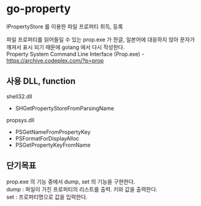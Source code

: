 # go-property
IPropertyStore 를 이용한 파일 프로퍼티 취득, 등록  
  
파일 프로퍼티를 읽어들일 수 있는 prop.exe 가 한글, 일본어에 대응하지 않아 문자가 깨져서 표시 되기 때문에 golang 에서 다시 작성한다.  
Property System Command Line Interface (Prop.exe) - https://archive.codeplex.com/?p=prop
  
사용 DLL, function  
--
shell32.dll
* SHGetPropertyStoreFromParsingName  

propsys.dll  
* PSGetNameFromPropertyKey  
* PSFormatForDisplayAlloc  
* PSGetPropertyKeyFromName  
  
단기목표
--
prop.exe 의 기능 중에서 dump, set 의 기능을 구현한다.  
dump : 파일이 가진 프로퍼티의 리스트를 출력. 키와 값을 출력한다.  
set : 프로퍼티명으로 값을 입력한다.  
  
  
